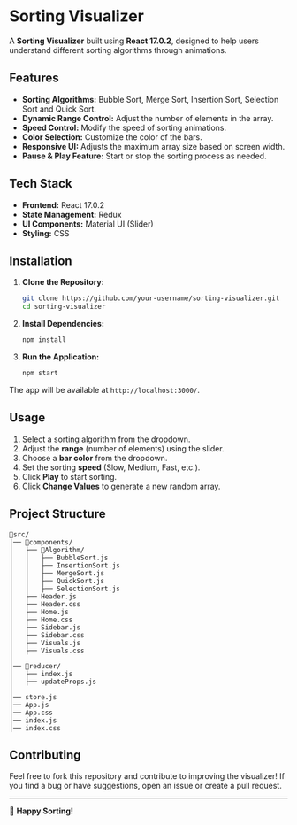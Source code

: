 # Sorting Visualizer

A **Sorting Visualizer** built using **React 17.0.2**, designed to help users understand different sorting algorithms through animations.

## Features
- **Sorting Algorithms:** Bubble Sort, Merge Sort, Insertion Sort, Selection Sort and Quick Sort.
- **Dynamic Range Control:** Adjust the number of elements in the array.
- **Speed Control:** Modify the speed of sorting animations.
- **Color Selection:** Customize the color of the bars.
- **Responsive UI:** Adjusts the maximum array size based on screen width.
- **Pause & Play Feature:** Start or stop the sorting process as needed.

## Tech Stack
- **Frontend:** React 17.0.2
- **State Management:** Redux
- **UI Components:** Material UI (Slider)
- **Styling:** CSS

## Installation

1. **Clone the Repository:**
   ```bash
   git clone https://github.com/your-username/sorting-visualizer.git
   cd sorting-visualizer
   ```

2. **Install Dependencies:**
   ```bash
   npm install
   ```

3. **Run the Application:**
   ```bash
   npm start
   ```

The app will be available at `http://localhost:3000/`.

## Usage
1. Select a sorting algorithm from the dropdown.
2. Adjust the **range** (number of elements) using the slider.
3. Choose a **bar color** from the dropdown.
4. Set the sorting **speed** (Slow, Medium, Fast, etc.).
5. Click **Play** to start sorting.
6. Click **Change Values** to generate a new random array.

## Project Structure
```
📂src/
│── 📂components/
│   ├── 📂Algorithm/
│   │   ├── BubbleSort.js
│   │   ├── InsertionSort.js
│   │   ├── MergeSort.js
│   │   ├── QuickSort.js
│   │   ├── SelectionSort.js
│   ├── Header.js
│   ├── Header.css
│   ├── Home.js
│   ├── Home.css
│   ├── Sidebar.js
│   ├── Sidebar.css
│   ├── Visuals.js
│   ├── Visuals.css
│
│── 📂reducer/
│   ├── index.js
│   ├── updateProps.js
│
│── store.js
│── App.js
│── App.css
│── index.js
│── index.css
```

## Contributing
Feel free to fork this repository and contribute to improving the visualizer! If you find a bug or have suggestions, open an issue or create a pull request.

---

🚀 **Happy Sorting!**

